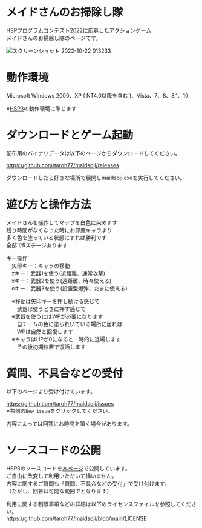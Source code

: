 # メイドさんのお掃除し隊

HSPプログラムコンテスト2022に応募したアクションゲーム  
メイドさんのお掃除し隊のページです。  

![スクリーンショット 2022-10-22 013233](https://user-images.githubusercontent.com/19423263/197347597-a6f05bb2-3737-4b7e-8864-f0d9ffabda0b.png)

# 動作環境

Microsoft Windows 2000、XP ( NT4.0以降を含む )、Vista、7、8、8.1、10

※[HSP3](https://hsp.tv/)の動作環境に準じます

# ダウンロードとゲーム起動

配布用のバイナリデータは以下のページからダウンロードしてください。

https://github.com/taroh77/maidsoji/releases

ダウンロードしたら好きな場所で展開しmaidsoji.exeを実行してください。

# 遊び方と操作方法

メイドさんを操作してマップを白色に染めます  
残り時間がなくなった時にお邪魔キャラより  
多く色を塗っている状態にすれば勝利です  
全部で5ステージあります

キー操作  
　矢印キー：キャラの移動  
　zキー：武器1を使う(近距離、通常攻撃)  
　xキー：武器2を使う(遠距離、時々使える)  
　cキー：武器3を使う(設置型爆弾、たまに使える)  

　※移動は矢印キーを押し続ける感じで  
　　武器は使うときに押す感じで  
　※武器を使うにはWPが必要になります  
　　自チームの色に塗られいている場所に居れば  
　　WPは自然と回復します  
　※キャラはHPが0になると一時的に退場します  
　　その後初期位置で復活します  

# 質問、不具合などの受付

以下のページより受け付けています。  

https://github.com/taroh77/maidsoji/issues  
※右側の`New issue`をクリックしてください。

内容によっては回答にお時間を頂く場合があります。  

# ソースコードの公開

HSP3のソースコードを[本ページ](https://github.com/taroh77/maidsoji)で公開しています。  
ご自由に改変して利用いただいて構いません。  
内容に関するご質問も「質問、不具合などの受付」で受け付けます。  
（ただし、回答は可能な範囲でとなります）  

利用に関する制限事項などの詳細は以下のライセンスファイルを参照してください。  
https://github.com/taroh77/maidsoji/blob/main/LICENSE
